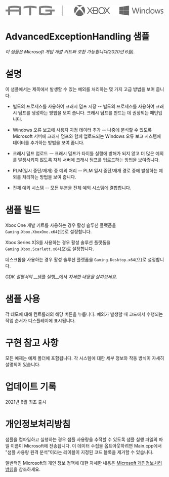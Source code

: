 ![](./media/image1.png)

# AdvancedExceptionHandling 샘플

*이 샘플은 Microsoft 게임 개발 키트와 호환 가능합니다(2020년 6월).*

# 설명

이 샘플에서는 제목에서 발생할 수 있는 예외를 처리하는 몇 가지 고급 방법을 보여 줍니다.

- 별도의 프로세스를 사용하여 크래시 덤프 저장 -- 별도의 프로세스를 사용하여 크래시 덤프를 생성하는 방법을 보여 줍니다. 크래시 덤프를 만드는 데 권장되는 패턴입니다.

- Windows 오류 보고에 사용자 지정 데이터 추가 -- 나중에 분석할 수 있도록 Microsoft 서버에 크래시 덤프와 함께 업로드되는 Windows 오류 보고 시스템에 데이터를 추가하는 방법을 보여 줍니다.

- 크래시 덤프 업로드 -&ndash; 크래시 덤프가 타이틀 실행에 방해가 되지 않고 더 많은 예외를 발생시키지 않도록 자체 서버에 크래시 덤프를 업로드하는 방법을 보여줍니다.

- PLM(일시 중단/재개) 중 예외 처리 -- PLM 일시 중단/재개 경로 중에 발생하는 예외를 처리하는 방법을 보여 줍니다.

- 전체 예외 시스템 -- 모든 부분을 전체 예외 시스템에 결합합니다.

# 샘플 빌드

Xbox One 개발 키트를 사용하는 경우 활성 솔루션 플랫폼을 `Gaming.Xbox.XboxOne.x64`(으)로 설정합니다.

Xbox Series X|S를 사용하는 경우 활성 솔루션 플랫폼을 `Gaming.Xbox.Scarlett.x64`(으)로 설정합니다.

데스크톱을 사용하는 경우 활성 솔루션 플랫폼을 `Gaming.Desktop.x64`(으)로 설정합니다.

*GDK 설명서의* __샘플 실행__에서 *자세한 내용을 살펴보세요.* 

# 샘플 사용

각 데모에 대해 컨트롤러의 해당 버튼을 누릅니다. 예외가 발생할 때 코드에서 수행되는 작업 순서가 디스플레이에 표시됩니다.

# 구현 참고 사항

모든 예제는 예제 폴더에 포함됩니다. 각 시스템에 대한 세부 정보와 작동 방식이 자세히 설명되어 있습니다.

# 업데이트 기록

2021년 6월 최초 출시

# 개인정보처리방침

샘플을 컴파일하고 실행하는 경우 샘플 사용량을 추적할 수 있도록 샘플 실행 파일의 파일 이름이 Microsoft에 전송됩니다. 이 데이터 수집을 옵트아웃하려면 Main.cpp에서 "샘플 사용량 원격 분석"이라는 레이블이 지정된 코드 블록을 제거할 수 있습니다.

일반적인 Microsoft의 개인 정보 정책에 대한 자세한 내용은 [Microsoft 개인정보처리방침](https://privacy.microsoft.com/en-us/privacystatement/)을 참조하세요.


